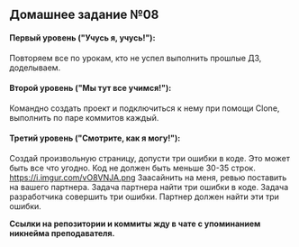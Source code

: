 
## Домашнее задание №08

#### Первый уровень ("Учусь я, учусь!"):
Повторяем все по урокам, кто не успел выполнить прошлые ДЗ, доделываем.

#### Второй уровень ("Мы тут все учимся!"):
Командно создать проект и подключиться к нему при помощи Clone, выполнить по паре коммитов каждый.

#### Третий уровень ("Смотрите, как я могу!"):
Создай произвольную страницу, допусти три ошибки в коде. Это может быть все что угодно. Код не должен быть меньше 30-35 строк.
https://i.imgur.com/vO8VNJA.png
Заасайнить на меня, ревью поставить на вашего партнера. 
Задача партнера найти три ошибки в коде.
Задача разработчика совершить три ошибки.
Партнер должен найти эти три ошибки.

**Ссылки на репозитории и коммиты жду в чате с упоминанием никнейма преподавателя.**

